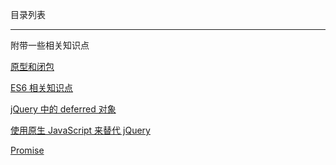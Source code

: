目录列表

----

附带一些相关知识点


[原型和闭包](https://github.com/hanekaoru/WebLearningNotes/blob/master/js/note/原型和闭包.md)

[ES6 相关知识点](https://github.com/hanekaoru/WebLearningNotes/blob/master/js/note/ES6-point.md)

[jQuery 中的 deferred 对象](https://github.com/hanekaoru/WebLearningNotes/blob/master/js/note/jQuery-deferred.md)

[使用原生 JavaScript 来替代 jQuery](https://github.com/hanekaoru/WebLearningNotes/blob/master/js/note/jQuery-vs-Native.md)

[Promise](https://github.com/hanekaoru/WebLearningNotes/blob/master/js/note/promise.md)


